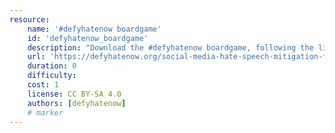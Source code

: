 ```yaml
---
resource:
    name: '#defyhatenow boardgame'
    id: 'defyhatenow_boardgame'      
    description: "Download the #defyhatenow boardgame, following the link prepared by the source-button"
    url: 'https://defyhatenow.org/social-media-hate-speech-mitigation-field-guide-v2-cameroon/'
    duration: 0    
    difficulty:     
    cost: 1       
    license: CC BY-SA 4.0
    authors: [defyhatenow]
    # marker
---
```

